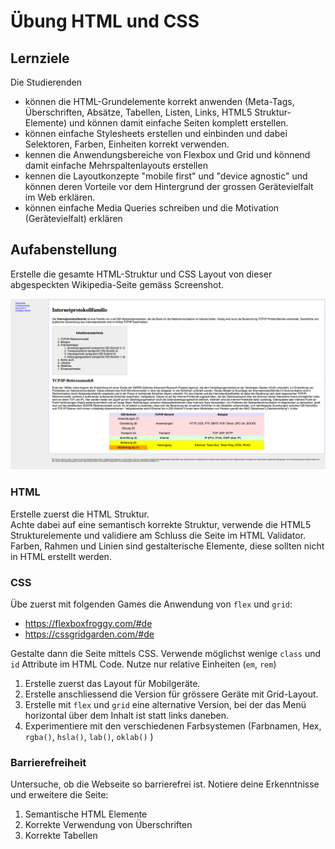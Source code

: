 # Übung HTML und CSS

## Lernziele

Die Studierenden

- können die HTML-Grundelemente korrekt anwenden (Meta-Tags, Überschriften, Absätze, Tabellen, Listen, Links, HTML5
  Struktur-Elemente) und können damit einfache Seiten komplett erstellen.
- können einfache Stylesheets erstellen und einbinden und dabei Selektoren, Farben, Einheiten korrekt verwenden.
- kennen die Anwendungsbereiche von Flexbox und Grid und könnend damit einfache Mehrspaltenlayouts erstellen
- kennen die Layoutkonzepte "mobile first" und "device agnostic" und können deren Vorteile vor dem Hintergrund der
  grossen Gerätevielfalt im Web erklären.
- können einfache Media Queries schreiben und die Motivation (Gerätevielfalt) erklären

## Aufabenstellung

Erstelle die gesamte HTML-Struktur und CSS Layout von dieser abgespeckten Wikipedia-Seite gemäss Screenshot.

![img.png](Internetprotokollfamilie.png)

### HTML

Erstelle zuerst die HTML Struktur.  
Achte dabei auf eine semantisch korrekte Struktur, verwende die HTML5 Strukturelemente und validiere am Schluss die
Seite im HTML Validator. Farben, Rahmen und Linien sind gestalterische Elemente, diese sollten nicht in HTML erstellt
werden.

### CSS

Übe zuerst mit folgenden Games die Anwendung von `flex` und `grid`:

- https://flexboxfroggy.com/#de
- https://cssgridgarden.com/#de

Gestalte dann die Seite mittels CSS. Verwende möglichst wenige `class` und `id` Attribute im HTML Code. Nutze nur
relative Einheiten (`em`, `rem`)

1. Erstelle zuerst das Layout für Mobilgeräte.
2. Erstelle anschliessend die Version für grössere Geräte mit Grid-Layout.
3. Erstelle mit `flex` und `grid` eine alternative Version, bei der das Menü horizontal über dem Inhalt ist statt links
   daneben.
4. Experimentiere mit den verschiedenen Farbsystemen (Farbnamen, Hex, `rgba()`, `hsla()`,  `lab()`, `oklab()` )

### Barrierefreiheit

Untersuche, ob die Webseite so barrierefrei ist. Notiere deine Erkenntnisse und erweitere die Seite:

1. Semantische HTML Elemente
2. Korrekte Verwendung von Überschriften
3. Korrekte Tabellen
